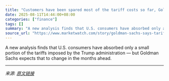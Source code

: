 ```yaml
---
title: "Customers have been spared most of the tariff costs so far, Goldman Sachs finds"
date: 2025-08-11T14:44:00+08:00
categories: ["finance"]
tags: []
summary: "A new analysis finds that U.S. consumers have absorbed only a small portion of the tariffs imposed by the Trump administration — but Goldman Sachs expects that to change in the months ahead."
source_url: "https://www.marketwatch.com/story/goldman-sachs-says-tariff-burden-to-shift-from-businesses-to-consumers-bdcc4854?mod=mw_rss_topstories"
---
```


A new analysis finds that U.S. consumers have absorbed only a small portion of the tariffs imposed by the Trump administration — but Goldman Sachs expects that to change in the months ahead.

---

*来源: [原文链接](https://www.marketwatch.com/story/goldman-sachs-says-tariff-burden-to-shift-from-businesses-to-consumers-bdcc4854?mod=mw_rss_topstories)*
